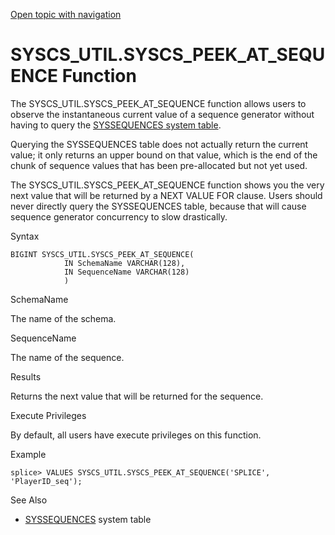 [Open topic with navigation](../../../index.html#Shared/SQLReference/BuiltInSysProcs/PeekAtSequence.html)

<a href="" id="BuiltInSysFcns.PeekAtSequence"></a>[]()SYSCS\_UTIL.SYSCS\_PEEK\_AT\_SEQUENCE Function
====================================================================================================

The SYSCS\_UTIL.SYSCS\_PEEK\_AT\_SEQUENCE function allows users to observe the instantaneous current value of a sequence generator without having to query the [<span class="CodeFont">SYSSEQUENCES</span> system table](../SystemTables/SysSequences.html).

Querying the <span class="CodeFont">SYSSEQUENCES</span> table does not actually return the current value; it only returns an upper bound on that value, which is the end of the chunk of sequence values that has been pre-allocated but not yet used.

The SYSCS\_UTIL.SYSCS\_PEEK\_AT\_SEQUENCE function shows you the very next value that will be returned by a <span class="CodeFont">NEXT VALUE FOR</span> clause. Users should never directly query the <span class="CodeFont">SYSSEQUENCES</span> table, because that will cause sequence generator concurrency to slow drastically.

Syntax

``` FcnSyntax
BIGINT SYSCS_UTIL.SYSCS_PEEK_AT_SEQUENCE(
            IN SchemaName VARCHAR(128),
            IN SequenceName VARCHAR(128)
            )
```

SchemaName

The name of the schema.

SequenceName

The name of the sequence.

Results

Returns the next value that will be returned for the sequence.

Execute Privileges

By default, all users have execute privileges on this function.

Example

``` Example
splice> VALUES SYSCS_UTIL.SYSCS_PEEK_AT_SEQUENCE('SPLICE', 'PlayerID_seq');
```

See Also

-   [<span class="CodeFont">SYSSEQUENCES</span>](../SystemTables/SysSequences.html) system table

 


